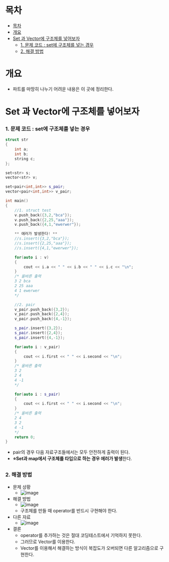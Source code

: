 # 목차
- [목차](#목차)
- [개요](#개요)
- [Set 과 Vector에 구조체를 넣어보자](#set-과-vector에-구조체를-넣어보자)
    - [1. 문제 코드 : set에 구조체를 넣는 경우](#1-문제-코드--set에-구조체를-넣는-경우)
    - [2. 해결 방법](#2-해결-방법)

# 개요
- 파트를 마땅히 나누기 어려운 내용은 이 곳에 정리한다.
  
# Set 과 Vector에 구조체를 넣어보자
### 1. 문제 코드 : set에 구조체를 넣는 경우
~~~c++
struct str
{
    int a;
    int b;
    string c;
};

set<str> s;
vector<str> v;

set<pair<int,int>> s_pair;
vector<pair<int,int>> v_pair;

int main()
{
    //1. struct test
    v.push_back({3,2,"bca"});
    v.push_back({2,25,"aaa"});
    v.push_back({4,1,"ewerwer"});

    ** 에러가 발생한다! **
    //s.insert({3,2,"bca"});
    //s.insert({2,25,"aaa"});
    //s.insert({4,1,"ewerwer"});

    for(auto i : v)
    {
        cout << i.a << " " << i.b << " " << i.c << "\n";
    }
    /* 올바른 출력
    3 2 bca
    2 25 aaa
    4 1 ewerwer
    */

    //2. pair
    v_pair.push_back({3,2});
    v_pair.push_back({2,4});
    v_pair.push_back({4,-1});

    s_pair.insert({3,2});
    s_pair.insert({2,4});
    s_pair.insert({4,-1});

    for(auto i : v_pair)
    {
        cout << i.first << " " << i.second << "\n";
    }
    /* 올바른 출력
    3 2
    2 4
    4 -1
    */

    for(auto i : s_pair)
    {
        cout << i.first << " " << i.second << "\n";
    }
    /* 올바른 출력
    2 4
    3 2
    4 -1
    */
	return 0;
}
~~~
- pair의 경우 다음 자료구조들에서는 모두 안전하게 출력이 된다.
- **:star:Set과 map에서 구조체를 타입으로 하는 경우 에러가 발생**한다.
  
### 2. 해결 방법
- 문제 상황
  - ![image](https://user-images.githubusercontent.com/55792986/194299728-c37a3adf-5246-42a6-a3ae-840ca35b4752.png)
- 해결 방법
  - ![image](https://user-images.githubusercontent.com/55792986/194299959-6168a600-ff63-4887-b729-d1ba16cff6b2.png)
  - 구조체를 만들 때 operator를 반드시 구현해야 한다.
- 다른 자료
  - ![image](https://user-images.githubusercontent.com/55792986/194300280-50ebb8d0-60e5-4021-8db9-831b8888a0fb.png)
- 결론
  - operator를 추가하는 것은 절대 코딩테스트에서 기억하지 못한다.
  - 그러므로 Vector를 이용한다.
  - Vector를 이용해서 해결하는 방식이 복잡도가 오버되면 다른 알고리즘으로 구현한다. 

